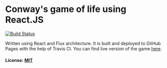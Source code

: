 # Conway's game of life using React.JS
[![Build Status](https://travis-ci.org/DarkXaHTeP/lifegame.svg?branch=master)](https://travis-ci.org/DarkXaHTeP/lifegame)

Written using React and Flux architecture.
It is built and deployed to GitHub Pages with the help of Travis CI.
You can find live version of the game [here](https://darkxahtep.github.io/lifegame).

#### License: [MIT](LICENSE)
